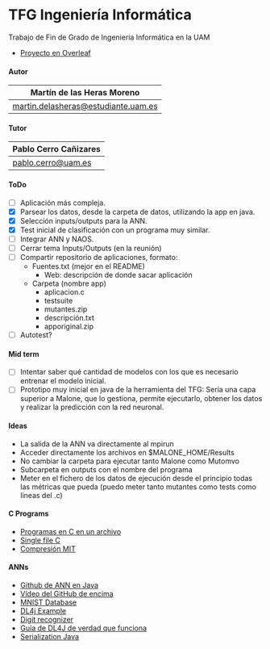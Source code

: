 # TFG Ingeniería Informática

Trabajo de Fin de Grado de Ingeniería Informática en la UAM
- [Proyecto en Overleaf](https://www.overleaf.com/project/619df580e0cdd6ba1598798b)

#### Autor
| Martín de las Heras Moreno
| --------------------------
| martin.delasheras@estudiante.uam.es

#### Tutor
| Pablo Cerro Cañizares
| --------------------------
| pablo.cerro@uam.es

#### ToDo
 - [ ] Aplicación más compleja.
 - [x] Parsear los datos, desde la carpeta de datos, utilizando la app en java.
 - [x] Selección inputs/outputs para la ANN.
 - [x] Test inicial de clasificación con un programa muy similar. 
 - [ ] Integrar ANN y NAOS.
 - [ ] Cerrar tema Inputs/Outputs (en la reunión)
 - [ ] Compartir repositorio de aplicaciones, formato:
    - Fuentes.txt (mejor en el README)
        - Web: descripción de donde sacar aplicación
    - Carpeta (nombre app)
        - aplicacion.c
        - testsuite
        - mutantes.zip
        - descripción.txt
        - apporiginal.zip
 - [ ] Autotest?

#### Mid term
 - [ ] Intentar saber qué cantidad de modelos con los que es necesario entrenar el modelo inicial. 
 - [ ] Prototipo muy inicial en java de la herramienta del TFG: Sería una capa superior a Malone, que lo gestiona, permite ejecutarlo, obtener los datos y realizar la predicción con la red neuronal.

#### Ideas
 - La salida de la ANN va directamente al mpirun
 - Acceder directamente los archivos en $MALONE_HOME/Results
 - No cambiar la carpeta para ejecutar tanto Malone como Mutomvo
 - Subcarpeta en outputs con el nombre del programa
 - Meter en el fichero de los datos de ejecución desde el principio todas las métricas que pueda (puedo meter tanto mutantes como tests como lineas del .c)

#### C Programs
 - [Programas en C en un archivo](https://github.com/nothings/single_file_libs)
 - [Single file C](https://www.programiz.com/c-programming/examples)
 - [Compresión MIT](https://people.csail.mit.edu/smcc/projects/single-file-programs/)

#### ANNs
 - [Github de ANN en Java](https://github.com/yacineMahdid/artificial-intelligence-and-machine-learning/tree/master/Neural%20Network%20from%20Scratch%20in%20Java/src)
 - [Vídeo del GitHub de encima](https://www.youtube.com/watch?v=1DIu7D98dGo)
 - [MNIST Database](http://yann.lecun.com/exdb/mnist/)
 - [DL4j Example](https://towardsdatascience.com/part-5-training-the-network-to-read-handwritten-digits-c2288f1a2de3)
 - [Digit recognizer](https://itnext.io/building-a-handwritten-digit-recognizer-in-java-4eca4014eb2f)
 - [Guía de DL4J de verdad que funciona](https://www.rcp-vision.com/build-your-first-neural-network-with-eclipse-deeplearning4j/)
 - [Serialization Java](https://www.tutorialspoint.com/java/java_serialization.htm)